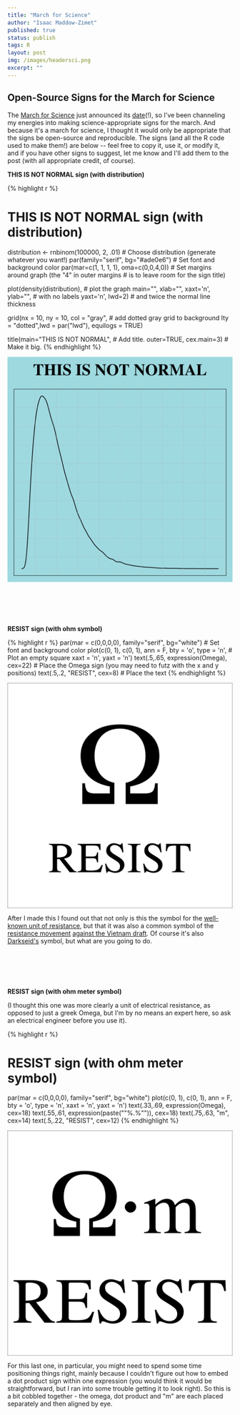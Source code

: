 ```yaml
---
title: "March for Science"
author: "Isaac Maddow-Zimet"
published: true
status: publish
tags: R
layout: post
img: /images/headersci.png 
excerpt: ""
---
```

 

 
## Open-Source Signs for the March for Science
 
The [March for Science](https://www.marchforscience.com/) just announced its [date](https://twitter.com/ScienceMarchDC/status/826823981013561345)(!), so I've been channeling my energies into making science-appropriate signs for the march. And because it's a march for science, I thought it would only be appropriate that the signs be open-source and reproducible. The signs (and all the R code used to make them!) are below -- feel free to copy it, use it, or modify it, and if you have other signs to suggest, let me know and I'll add them to the post (with all appropriate credit, of course).
  
**THIS IS NOT NORMAL sign (with distribution)**
 

{% highlight r %}
# THIS IS NOT NORMAL sign (with distribution)
distribution <- rnbinom(100000, 2, .01)       # Choose distribution (generate whatever you want!)
par(family="serif", bg="#ade0e6")             # Set font and background color
par(mar=c(1, 1, 1, 1), oma=c(0,0,4,0))        # Set margins around graph (the "4" in outer margins 
                                              # is to leave room for the sign title)
 
plot(density(distribution),                   # plot the graph 
     main="", xlab="", xaxt='n', ylab="",     # with no labels
     yaxt='n', lwd=2)                         # and twice the normal line thickness
 
grid(nx = 10, ny = 10, col = "gray",          # add dotted gray grid to background 
     lty = "dotted",lwd = par("lwd"), 
     equilogs = TRUE)
 
title(main="THIS IS NOT NORMAL",              # Add title. 
      outer=TRUE, cex.main=3)                 # Make it big.
{% endhighlight %}

<img src="/figures/unnamed-chunk-1-1.png" title="plot of chunk unnamed-chunk-1" alt="plot of chunk unnamed-chunk-1" width="600px" style="display: block; margin: auto;" />
 
 
<br><br><br><br>
 
**RESIST sign (with ohm symbol)**

{% highlight r %}
par(mar = c(0,0,0,0), family="serif", bg="white")       # Set font and background color
plot(c(0, 1), c(0, 1), ann = F, bty = 'o', type = 'n',  # Plot an empty square
     xaxt = 'n', yaxt = 'n')
text(.5,.65, expression(Omega), cex=22)                 # Place the Omega sign (you may need to futz                                                           with the x and y positions)
text(.5,.2, "RESIST", cex=8)                            # Place the text
{% endhighlight %}

<img src="/figures/unnamed-chunk-2-1.png" title="plot of chunk unnamed-chunk-2" alt="plot of chunk unnamed-chunk-2" width="600px" style="display: block; margin: auto;" />
 
After I made this I found out that not only is this the symbol for the [well-known unit of resistance](https://en.wikipedia.org/wiki/Ohm), but that it was also a common symbol of the [resistance movement](https://en.wikipedia.org/wiki/Omega) [against the Vietnam draft](http://www.ebay.com/itm/272339661127). Of course it's also [Darkseid's](https://en.wikipedia.org/wiki/Darkseid) symbol, but what are you going to do. 
 
<br><br><br><br>
 
**RESIST sign (with ohm meter symbol)**  
  
(I thought this one was more clearly a unit of electrical resistance, as opposed to just a greek Omega, but I'm by no means an expert here, so ask an electrical engineer before you use it).
 

{% highlight r %}
# RESIST sign (with ohm meter symbol)
par(mar = c(0,0,0,0), family="serif", bg="white")
plot(c(0, 1), c(0, 1), ann = F, bty = 'o', type = 'n', xaxt = 'n', yaxt = 'n')
text(.33,.69, expression(Omega), cex=18)
text(.55,.61, expression(paste(""%.%"")), cex=18)
text(.75,.63, "m", cex=14)
text(.5,.22, "RESIST", cex=12)
{% endhighlight %}

<img src="/figures/unnamed-chunk-3-1.png" title="plot of chunk unnamed-chunk-3" alt="plot of chunk unnamed-chunk-3" width="600px" style="display: block; margin: auto;" />
 
For this last one, in particular, you might need to spend some time positioning things right, mainly because I couldn't figure out how to embed a dot product sign within one expression (you would think it would be straightforward, but I ran into some trouble getting it to look right). So this is a bit cobbled together - the omega, dot product and "m" are each placed separately and then aligned by eye. 
 
 
 
